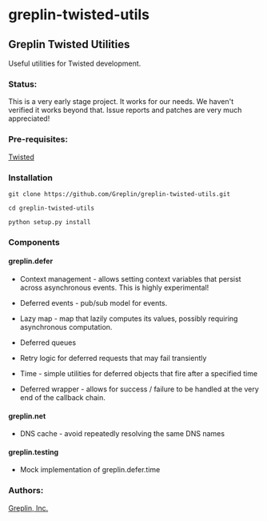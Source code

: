 greplin-twisted-utils
=====================

Greplin Twisted Utilities
----------------------------

Useful utilities for Twisted development.


### Status:

This is a very early stage project.  It works for our needs.  We haven't verified it works beyond that.  Issue reports
and patches are very much appreciated!


### Pre-requisites:

[Twisted](http://twistedmatrix.com/trac/)


### Installation

    git clone https://github.com/Greplin/greplin-twisted-utils.git

    cd greplin-twisted-utils

    python setup.py install


### Components

#### greplin.defer

  * Context management - allows setting context variables that persist across asynchronous events.  This is highly
    experimental!

  * Deferred events - pub/sub model for events.

  * Lazy map - map that lazily computes its values, possibly requiring asynchronous computation.

  * Deferred queues

  * Retry logic for deferred requests that may fail transiently

  * Time - simple utilities for deferred objects that fire after a specified time

  * Deferred wrapper - allows for success / failure to be handled at the very end of the callback chain.


#### greplin.net

  * DNS cache - avoid repeatedly resolving the same DNS names


#### greplin.testing

  * Mock implementation of greplin.defer.time


### Authors:

[Greplin, Inc.](http://www.greplin.com)
